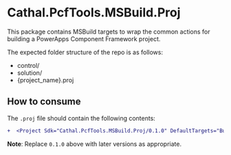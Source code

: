 # Cathal.PcfTools.MSBuild.Proj

This package contains MSBuild targets to wrap the common actions for building a PowerApps Component Framework project.

The expected folder structure of the repo is as follows:
- control/
- solution/
- {project_name}.proj

## How to consume

The `.proj` file should contain the following contents:

```diff
+  <Project Sdk="Cathal.PcfTools.MSBuild.Proj/0.1.0" DefaultTargets="Build" />
```

**Note**: Replace `0.1.0` above with later versions as appropriate.
